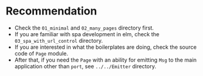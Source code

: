 # Recommendation

- Check the `01_minimal` and `02_many_pages` directory first.
- If you are familiar with spa development in elm, check the `03_spa_with_url_control` directory.
- If you are interested in what the boilerplates are doing, check the source code of `Page` module.
- After that, if you need the `Page` with an ability for emitting `Msg` to the main application other than `port`, see `../../Emitter` directory.
